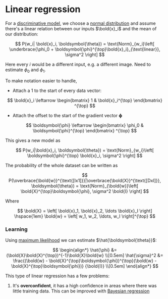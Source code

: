 # Linear regression

For a [discriminative model](202210171323), we choose a [ normal
distribution](202210091114) and assume there's a linear relation between our
inputs $\bold{x}_i$ and the mean of our distribution:

$$
P(w_i| \bold{x}_i, \boldsymbol{\theta}) = \text{Norm}_{w_i}\left[
\underbrace{\phi_0 + \boldsymbol{\phi}^{\top}\bold{x}_i}_{\text{linear}}, \sigma^2
\right]
$$

Here every $i$ would be a different input, e.g. a different image. Need to
estimate $\phi_0$ and $\phi_1$.

To make notation easier to handle,
* Attach a 1 to the start of every data vector:

$$
\bold{x}_i \leftarrow \begin{bmatrix} 1 & \bold{x}_i^{\top} \end{bmatrix} ^{\top}
$$

* Attach the offset to the start of the gradient vector $\boldsymbol{\phi}$

$$
\boldsymbol{\phi} \leftarrow \begin{bmatrix} \phi_0 & \boldsymbol{\phi}^{\top} \end{bmatrix} ^{\top}
$$

This gives a new model as

$$
P(w_i|\bold{x}_i, \boldsymbol{\theta}) = \text{Norm}_{w_i}\left[
\boldsymbol{\phi}^{\top} \bold{x}_i, \sigma^2
\right]
$$

The probability of the whole dataset can be written as

$$
P(\overbrace{\bold{w}}^{\text{[Ix1]}}|\overbrace{\bold{X}}^{\text{[DxI]}}, \boldsymbol{\theta}) =
\text{Norm}_{\bold{w}}\left[ \bold{X}^{\top}\boldsymbol{\phi},
\sigma^2 \bold{I} \right]
$$

Where

$$
\bold{X} = \left[ \bold{x}_1, \bold{x}_2, \ldots \bold{x}_I \right]
\hspace{1em}
\bold{w} = \left[ w_1, w_2, \ldots, w_I \right]^{\top}
$$

### Learning

Using [maximum likelihood](202210101331) we can estimate $\hat{\boldsymbol{\theta}}$:

$$
\begin{align*}
\hat{\phi} &= (\bold{X}\bold{X}^{\top})^{-1}\bold{X}\bold{w} \\[0.5em]
\hat{\sigma}^2 &= \frac{(\bold{w} - \bold{X}^{\top}\boldsymbol{\phi})^{\top}(\bold{w} - \bold{X}^{\top}\boldsymbol{\phi})}
{\bold{I}} \\[0.5em]
\end{align*}
$$

This type of linear regression has a few problems:
1. It's **overconfident**, it has a high confidence in areas where there was
   little training data. This can be improved with [Bayesian regression](202210241300)
